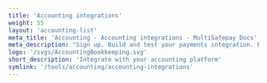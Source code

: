 ```yaml
---
title: 'Accounting integrations'
weight: 55
layout: 'accounting-list'
meta_title: 'Accounting - Accounting integrations - MultiSafepay Docs'
meta_description: "Sign up. Build and test your payments integration. Explore our products and services. Use our API Reference, SDKs, and wrappers. Get support."
logo: '/svgs/AccountingBookkeeping.svg'
short_description: 'Integrate with your accounting platform'
symlink: '/tools/accounting/accounting-integrations'
---
```

